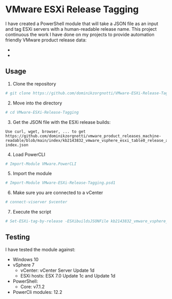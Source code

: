# VMware ESXi Release Tagging

I have created a PowerShell module that will take a JSON file as an input and tag ESXi servers with a human-readable release name.
This project continuous the work I have done on my projects to provide automation friendly VMware product release data:

-
-

## Usage




1. Clone the repository  
```powershell
# git clone https://github.com/dominikzorgnotti/VMware-ESXi-Release-Tagging.git
```
2. Move into the directory
```powershell
# cd VMware-ESXi-Release-Tagging
```
3. Get the JSON file with the ESXi release builds:
```text
Use curl, wget, browser, ... to get https://github.com/dominikzorgnotti/vmware_product_releases_machine-readable/blob/main/index/kb2143832_vmware_vsphere_esxi_table0_release_as-index.json
```
4. Load PowerCLI  
```powershell
# Import-Module VMware.PowerCLI
```
5. Import the module
```powershell
# Import-Module VMware-ESXi-Release-Tagging.psd1
```
6. Make sure you are connected to a vCenter
```powershell
# connect-viserver $vcenter
```
7. Execute the script
```powershell
# Set-ESXi-tag-by-release -ESXibuildsJSONFile kb2143832_vmware_vsphere_esxi_table0_release_as-index.json
```

## Testing
I have tested the module against:

- Windows 10
- vSphere 7
  - vCenter: vCenter Server Update 1d
  - ESXi hosts: ESX 7.0 Update 1c and Update 1d
- PowerShell: 
  - Core: v7.1.2
- PowerCli modules: 12.2
